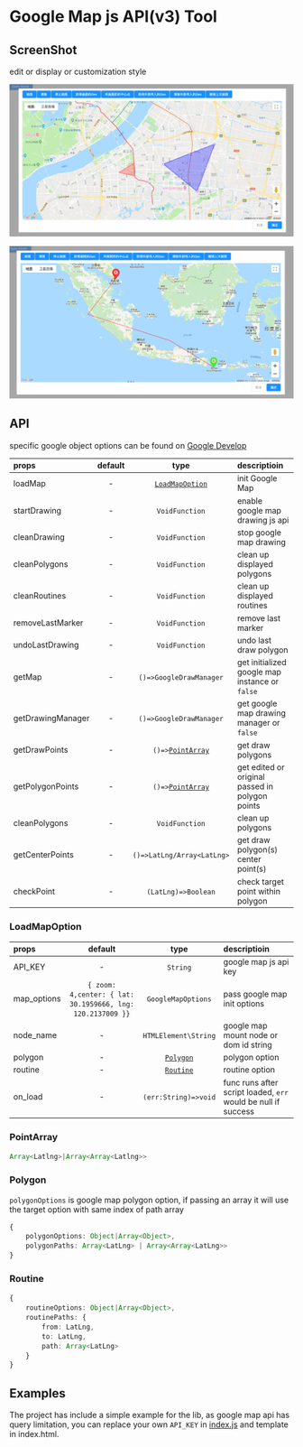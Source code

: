 # Google Map js API(v3) Tool

## ScreenShot

edit or display or customization style

![polygon](./docs/polygon.png)

![routine](./docs/routine.png)

## API

specific google object options can be found on [Google Develop](https://developers.google.com/maps/documentation/javascript/reference/)

|props|default|type|descriptioin|
|:-|:-:|:-:|:-|
|loadMap| - |[`LoadMapOption`](#LoadMapOption)| init Google Map |
|startDrawing|-|`VoidFunction`| enable google map drawing js api|
|cleanDrawing|-|`VoidFunction`| stop google map drawing|
|cleanPolygons|-|`VoidFunction`| clean up displayed polygons|
|cleanRoutines|-|`VoidFunction`|clean up displayed routines|
|removeLastMarker|-|`VoidFunction`|remove last marker|
|undoLastDrawing|-|`VoidFunction`|undo last draw polygon|
|getMap|-|`()=>GoogleDrawManager`|get initialized google map instance or `false`|
|getDrawingManager|-|`()=>GoogleDrawManager`|get google map drawing manager or `false`|
|getDrawPoints| -|`()=>`[`PointArray`](#pointarray)|get draw polygons|
|getPolygonPoints|-|`()=>`[`PointArray`](#pointarray)|get edited or original passed in polygon points|
|cleanPolygons|-|`VoidFunction`|clean up polygons|
|getCenterPoints|-|`()=>LatLng/Array<LatLng>`|get draw polygon(s) center point(s) |
|checkPoint|-|`(LatLng)=>Boolean`|check target point within polygon|

### LoadMapOption

|props|default|type|descriptioin|
|:-|:-:|:-:|:-|
|API_KEY| - |`String`| google map js api key |
|map_options|`{ zoom: 4,center: { lat: 30.1959666, lng: 120.2137009 }}`|`GoogleMapOptions`| pass google map init options|
|node_name|-|`HTMLElement\String`| google map mount node or dom id string|
|polygon|-|[`Polygon`](#Polygon)| polygon option|
|routine|-|[`Routine`](#Routine)| routine option|
|on_load|-|`(err:String)=>void`|func runs after script loaded, `err` would be null if success|

### PointArray

```ts
Array<Latlng>|Array<Array<Latlng>>
```

### Polygon

`polygonOptions` is google map polygon option, if passing an array it will use the target option with same index of path array

```ts
{
    polygonOptions: Object|Array<Object>,
    polygonPaths: Array<LatLng> | Array<Array<LatLng>>
}
```

### Routine

```ts
{
    routineOptions: Object|Array<Object>,
    routinePaths: {
        from: LatLng,
        to: LatLng,
        path: Array<LatLng>
    }
}
```

## Examples

The project has include a simple example for the lib, as google map api has query limitation, you can replace your own `API_KEY` in [index.js](./index.js) and template in index.html.
